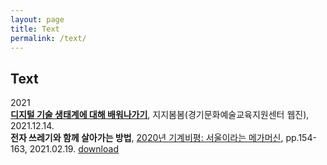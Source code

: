 ```yaml
---
layout: page
title: Text
permalink: /text/
---
```


<h2>Text</h2>
2021<br>
<b><a href="https://ggarte.ggcf.kr/?p=74&tab=98&vmode=view&sIdx=202112141105306123&wzIdx=37&wzCate=" target="blank">디지털 기술 생태계에 대해 배워나가기</a></b>, 지지봄봄(경기문화예술교육지원센터 웹진), 2021.12.14.<br>
<b>전자 쓰레기와 함께 살아가는 방법</b>, <a href="https://www.notion.so/2020-GO-GO-65e65b044c674419b9dd4c6e92afbb0e" target="blank">2020년 기계비평: 서울이라는 메가머신</a>, pp.154-163, 2021.02.19. <a href="https://www.dropbox.com/s/fh57fmm5nqwmncc/2020%EB%85%84%20%EA%B8%B0%EA%B3%84%EB%B9%84%ED%8F%89-%EC%84%9C%EC%9A%B8%EC%9D%B4%EB%9D%BC%EB%8A%94%20%EB%A9%94%EA%B0%80%EB%A8%B8%EC%8B%A0.pdf?dl=0" target="blank">download</a><br>
